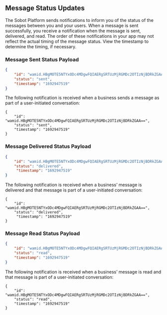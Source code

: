 ## Message Status Updates
The Sobot Platform sends notifications to inform you of the status of the messages between you and your users. When a message is sent successfully, you receive a notification when the message is sent, delivered, and read. The order of these notifications in your app may not reflect the actual timing of the message status. View the timestamp to determine the timing, if necessary.

### Message Sent Status Payload

```json
{
    "id": "wamid.HBgMOTE5NTYxODc4MDgwFQIAERgSRTUzMjRGMDc2OTIzNjBDRkZGAA==", 
    "status": "sent", 
    "timestamp": "1692947519"
}
```
The following notification is received when a business sends a message as part of a user-initiated conversation: <br/>
```
{
    "id": "wamid.HBgMOTE5NTYxODc4MDgwFQIAERgSRTUzMjRGMDc2OTIzNjBDRkZGAA==", 
    "status": "sent", 
    "timestamp": "1692947519"
}
```


### Message Delivered Status Payload
```json
{
    "id": "wamid.HBgMOTE5NTYxODc4MDgwFQIAERgSRTUzMjRGMDc2OTIzNjBDRkZGAA==", 
    "status": "delivered",
     "timestamp": "1692947519"
}
```
The following notification is received when a business’ message is delivered and that message is part of a user-initiated conversation:<br/>
```
{
    "id": "wamid.HBgMOTE5NTYxODc4MDgwFQIAERgSRTUzMjRGMDc2OTIzNjBDRkZGAA==",
    "status": "delivered",
     "timestamp": "1692947519"
}
```


### Message Read Status Payload

```json
{
    "id": "wamid.HBgMOTE5NTYxODc4MDgwFQIAERgSRTUzMjRGMDc2OTIzNjBDRkZGAA==", 
    "status": "read", 
    "timestamp": "1692947519"
}
```

The following notification is received when a business’ message is read and that message is part of a user-initiated conversation:<br/>
```
{
    "id": "wamid.HBgMOTE5NTYxODc4MDgwFQIAERgSRTUzMjRGMDc2OTIzNjBDRkZGAA==", 
    "status": "read", 
    "timestamp": "1692947519"
}
```